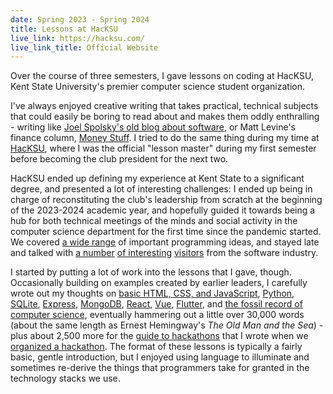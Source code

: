 ```yaml
---
date: Spring 2023 - Spring 2024
title: Lessons at HacKSU
live_link: https://hacksu.com/
live_link_title: Official Website
---
```


Over the course of three semesters, I gave lessons on coding at HacKSU, Kent State University's premier computer science student organization.

<!--more-->

I've always enjoyed creative writing that takes practical, technical subjects that could easily be boring to read about and makes them oddly enthralling - writing like [Joel Spolsky's old blog about software](https://www.joelonsoftware.com/2008/03/17/martian-headsets/), or Matt Levine's finance column, [Money Stuff](https://www.bloomberg.com/account/newsletters/money-stuff). I tried to do the same thing during my time at [HacKSU](https://hacksu.com/), where I was the official "lesson master" during my first semester before becoming the club president for the next two.

HacKSU ended up defining my experience at Kent State to a significant degree, and presented a lot of interesting challenges: I ended up being in charge of reconstituting the club's leadership from scratch at the beginning of the 2023-2024 academic year, and hopefully guided it towards being a hub for both technical meetings of the minds and social activity in the computer science department for the first time since the pandemic started. We covered [a wide range](https://hacksu.com/meetings) of important programming ideas, and stayed late and talked with [a number](https://www.linkedin.com/in/rvelayedam/) [of interesting](https://joeduncko.com/) [visitors](https://www.linkedin.com/company/enbasis-inc/) from the software industry.

I started by putting a lot of work into the lessons that I gave, though. Occasionally building on examples created by earlier leaders, I carefully wrote out my thoughts on [basic HTML, CSS, and JavaScript](https://github.com/hacksu/HTML-CSS/tree/bd9b4c6aa92654ce196dcbd9e6933e7ff273ee45), [Python](https://github.com/hacksu/How-To-Python/tree/163e8c3d929123cd73bd8e166c5129287855fb4e), [SQLite](https://github.com/hacksu/Python-SQL-Lesson/tree/acee0e62421c1574efbe4e0325479b969976fb09), [Express](https://github.com/hacksu/express-guestbook/tree/0c2ba2498e548643020d54dceae73e87639a7cb7), [MongoDB](https://github.com/hacksu/pokemongo/tree/44abc55e4f35748d0218a0847b6592a56e6b02c0), [React](https://github.com/hacksu/react-tutorial/tree/b0264a2e1938043f764b567783bb38662afac07b), [Vue](https://github.com/hacksu/the-modern-web-via-vue/tree/5f017bba8ab5a565704b68fac682ac4c23aba2e8), [Flutter](https://github.com/hacksu/flutter-app-lesson/tree/a1538c6ef1921bdaf6fdd19a8c612f6b0954d160), and [the fossil record of computer science](https://github.com/hacksu/fossil-record/tree/7db7a7da2c0a1e5e49eead9c9a75a1d717d0ff53), eventually hammering out a little over 30,000 words (about the same length as Ernest Hemingway's *The Old Man and the Sea*) - plus about 2,500 more for the [guide to hackathons](https://khe.io/guide) that I wrote when we [organized a hackathon](https://kent-hack-enough-2024.devpost.com/). The format of these lessons is typically a fairly basic, gentle introduction, but I enjoyed using language to illuminate and sometimes re-derive the things that programmers take for granted in the technology stacks we use.
